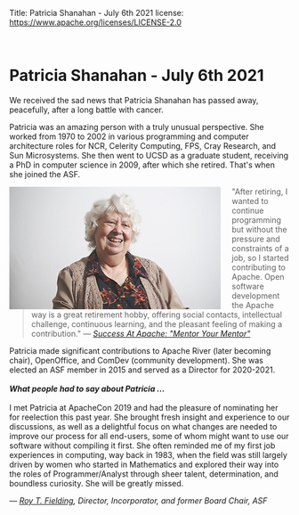 Title:   Patricia Shanahan - July 6th 2021
license: https://www.apache.org/licenses/LICENSE-2.0

<br>

# Patricia Shanahan - July 6th 2021

We received the sad news that Patricia Shanahan has passed away,
peacefully, after a long battle with cancer.

Patricia was an amazing person with a truly unusual perspective.
She worked from 1970 to 2002 in various programming and computer
architecture roles for NCR, Celerity Computing, FPS, Cray Research,
and Sun Microsystems. She then went to UCSD as a graduate student,
receiving a PhD in computer science in 2009, after which she retired.
That's when she joined the ASF.

<img style="float: left; padding-right: 20px; padding left: 0px;" width="380" height="220"
        alt="Patricia Shanahan at ApacheCon NA 2019"
        src="im/pats_20190922_s.jpg">

 > "After retiring, I wanted to continue programming but without the pressure and
 constraints of a job, so I started contributing to Apache. Open software development
 the Apache way is a great retirement hobby, offering social contacts, intellectual challenge,
 continuous learning, and the pleasant feeling of making a contribution."
 — *[Success At Apache: "Mentor Your Mentor"](https://blogs.apache.org/foundation/?date=201909&cat=SuccessAtApache)*

Patricia made significant contributions to Apache River (later becoming chair),
OpenOffice, and ComDev (community development). She was elected an ASF member
in 2015 and served as a Director for 2020-2021.
<br>
<br>
***What people had to say about Patricia ...***
<br>
<br>
I met Patricia at ApacheCon 2019 and had the pleasure of nominating her
for reelection this past year.  She brought fresh insight and experience to our discussions,
as well as a delightful focus on what changes are needed to improve our process for
all end-users, some of whom might want to use our software without compiling it first.
She often reminded me of my first job experiences in computing, way back in 1983,
when the field was still largely driven by women who started in Mathematics
and explored their way into the roles of Programmer/Analyst through sheer talent,
determination, and boundless curiosity. She will be greatly missed.

 — *[Roy T. Fielding](https://roy.gbiv.com/), Director, Incorporator, and former Board Chair, ASF*
<br>
<br>

